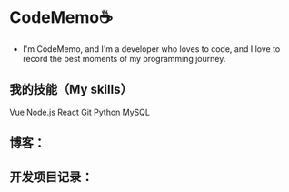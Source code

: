 # CodeMemo☕

- I'm CodeMemo, and I'm a developer who loves to code, and I love to record the best moments of my programming journey.

## 我的技能（My skills）
Vue
Node.js
React
Git
Python
MySQL


## 博客：

## 开发项目记录：

